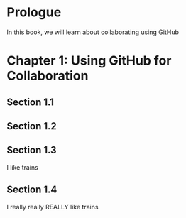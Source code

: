 # Prologue
In this book, we will learn about collaborating using GitHub
# Chapter 1: Using GitHub for Collaboration
## Section 1.1
## Section 1.2
## Section 1.3
I like trains
## Section 1.4
I really really REALLY like trains
